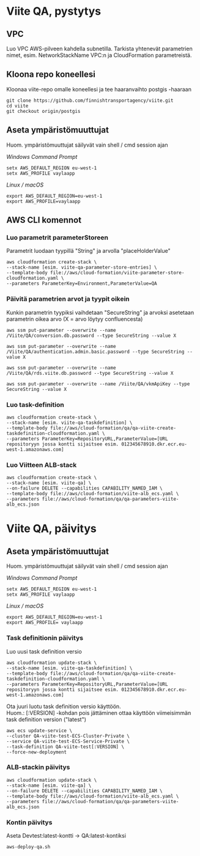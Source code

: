 # Viite QA, pystytys
## VPC
Luo VPC AWS-pilveen kahdella subnetilla.
Tarkista yhtenevät parametrien nimet, esim. NetworkStackName VPC:n ja CloudFormation parametreistä.

## Kloona repo koneellesi
Kloonaa viite-repo omalle koneellesi ja tee haaranvaihto postgis -haaraan

```
git clone https://github.com/finnishtransportagency/viite.git
cd viite
git checkout origin/postgis
```
## Aseta ympäristömuuttujat
Huom. ympäristömuuttujat säilyvät vain shell / cmd session ajan

*Windows Command Prompt*
```
setx AWS_DEFAULT_REGION eu-west-1
setx AWS_PROFILE vaylaapp
```

*Linux / macOS*
```
export AWS_DEFAULT_REGION=eu-west-1
export AWS_PROFILE=vaylaapp
```
## AWS CLI komennot

### Luo parametrit parameterStoreen
Parametrit luodaan tyypillä "String" ja arvolla "placeHolderValue"
```
aws cloudformation create-stack \
--stack-name [esim. viite-qa-parameter-store-entries] \
--template-body file://aws/cloud-formation/viite-parameter-store-cloudformation.yaml \
--parameters ParameterKey=Environment,ParameterValue=QA 
```
### Päivitä parametrien arvot ja tyypit oikein
Kunkin parametrin tyypiksi vaihdetaan "SecureString" ja arvoksi asetetaan parametrin oikea arvo (X = arvo löytyy confluencesta)
```
aws ssm put-parameter --overwrite --name /Viite/QA/conversion.db.password --type SecureString --value X

aws ssm put-parameter --overwrite --name /Viite/QA/authentication.admin.basic.password --type SecureString --value X

aws ssm put-parameter --overwrite --name /Viite/QA/rds.viite.db.password --type SecureString --value X

aws ssm put-parameter --overwrite --name /Viite/QA/vkmApiKey --type SecureString --value X
```

### Luo task-definition

```
aws cloudformation create-stack \
--stack-name [esim. viite-qa-taskdefinition] \
--template-body file://aws/cloud-formation/qa/qa-viite-create-taskdefinition-cloudformation.yaml \
--parameters ParameterKey=RepositoryURL,ParameterValue=[URL repositoryyn jossa kontti sijaitsee esim. 012345678910.dkr.ecr.eu-west-1.amazonaws.com]
```

### Luo Viitteen ALB-stack
```
aws cloudformation create-stack \
--stack-name [esim. viite-qa] \
--on-failure DELETE --capabilities CAPABILITY_NAMED_IAM \
--template-body file://aws/cloud-formation/viite-alb_ecs.yaml \
--parameters file://aws/cloud-formation/qa/qa-parameters-viite-alb_ecs.json
```

# Viite QA, päivitys

## Aseta ympäristömuuttujat
Huom. ympäristömuuttujat säilyvät vain shell / cmd session ajan

*Windows Command Prompt*
```
setx AWS_DEFAULT_REGION eu-west-1
setx AWS_PROFILE vaylaapp
```

*Linux / macOS*
```
export AWS_DEFAULT_REGION=eu-west-1
export AWS_PROFILE= vaylaapp
```
### Task definitionin päivitys
Luo uusi task definition versio
```
aws cloudformation update-stack \
--stack-name [esim. viite-qa-taskdefinition] \
--template-body file://aws/cloud-formation/qa/qa-viite-create-taskdefinition-cloudformation.yaml \
--parameters ParameterKey=RepositoryURL,ParameterValue=[URL repositoryyn jossa kontti sijaitsee esim. 012345678910.dkr.ecr.eu-west-1.amazonaws.com]
```
Ota juuri luotu task definition versio käyttöön. \
Huom.: [:VERSION] -kohdan pois jättäminen ottaa käyttöön viimeisimmän task definition version ("latest") 
```
aws ecs update-service \
--cluster QA-viite-test-ECS-Cluster-Private \
--service QA-viite-test-ECS-Service-Private \
--task-definition QA-viite-test[:VERSION] \
--force-new-deployment
```

### ALB-stackin päivitys
```
aws cloudformation update-stack \
--stack-name [esim. viite-qa] \
--on-failure DELETE --capabilities CAPABILITY_NAMED_IAM \
--template-body file://aws/cloud-formation/viite-alb_ecs.yaml \
--parameters file://aws/cloud-formation/qa/qa-parameters-viite-alb_ecs.json
```

### Kontin päivitys
Aseta Devtest:latest-kontti -> QA:latest-kontiksi
```
aws-deploy-qa.sh
```
